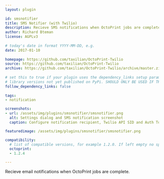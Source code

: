 ```yaml
---
layout: plugin
    
id: smsnotifier
title: SMS Notifier (with Twilio)
description: Recieve SMS notifications when OctoPrint jobs are complete.
author: Richard Bteman
license: AGPLv3
    
# today's date in format YYYY-MM-DD, e.g.
date: 2017-01-10
    
homepage: https://github.com/taxilian/OctoPrint-Twilio
source: https://github.com/taxilian/OctoPrint-Twilio
archive: https://github.com/taxilian/OctoPrint-Twilio/archive/master.zip
    
# set this to true if your plugin uses the dependency_links setup parameter to include
# library versions not yet published on PyPi. SHOULD ONLY BE USED IF THERE IS NO OTHER OPTION!
follow_dependency_links: false
    
tags:
- notification

screenshots: 
- url: /assets/img/plugins/smsnotifier/smsnotifier.png
  alt: Settings dialog and SMS notification screenshot
  caption: Configure notification recipient, Twilio API SID and Auth Token, printer name, and from number.

featuredimage: /assets/img/plugins/smsnotifier/smsnotifier.png

compatibility:
  # list of compatible versions, for example 1.2.0. If left empty no specific version requirement will be assumed
  octoprint:
  - 1.2.4

---
```

    
Recieve email notifications when OctoPrint jobs are complete.
